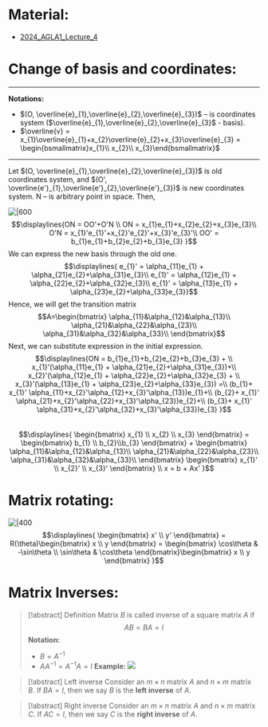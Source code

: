 # Material: 

- [2024_AGLA1_Lecture_4](2024_AGLA1_Lecture_4.pdf)

# Change of basis and coordinates:
---
**Notations:**
- $(O, \overline{e}_{1},\overline{e}_{2},\overline{e}_{3})$ – is coordinates system ($\overline{e}_{1},\overline{e}_{2},\overline{e}_{3}$ - basis).
- $\overline{v} = x_{1}\overline{e}_{1}+x_{2}\overline{e}_{2}+x_{3}\overline{e}_{3} = \begin{bsmallmatrix}x_{1}\\ x_{2}\\ x_{3}\end{bsmallmatrix}$
---
Let $(O, \overline{e}_{1},\overline{e}_{2},\overline{e}_{3})$ is old coordinates system, and $(O', \overline{e'}_{1},\overline{e'}_{2},\overline{e'}_{3})$ is new coordinates system.
N – is arbitrary point in space.
Then,

![|600](Pasted%20image%2020240923093732.png)
$$\displaylines{ON = OO'+O'N \\
ON = x_{1}e_{1}+x_{2}e_{2}+x_{3}e_{3}\\
O'N = x_{1}'e_{1}'+x_{2}'e_{2}'+x_{3}'e_{3}'\\
OO' = b_{1}e_{1}+b_{2}e_{2}+b_{3}e_{3}
}$$
We can express the new basis through the old one.
$$\displaylines{
e_{1}' = \alpha_{11}e_{1} + \alpha_{21}e_{2}+\alpha_{31}e_{3}\\
e_{1}' = \alpha_{12}e_{1} + \alpha_{22}e_{2}+\alpha_{32}e_{3}\\
e_{1}' = \alpha_{13}e_{1} + \alpha_{23}e_{2}+\alpha_{33}e_{3}}$$
Hence, we will get the transition matrix
$$A=\begin{bmatrix}
\alpha_{11}&\alpha_{12}&\alpha_{13}\\ \alpha_{21}&\alpha_{22}&\alpha_{23}\\ 
\alpha_{31}&\alpha_{32}&\alpha_{33}\\
\end{bmatrix}$$
Next, we can substitute  expression in the initial expression.
$$\displaylines{ON = b_{1}e_{1}+b_{2}e_{2}+b_{3}e_{3} + \\ x_{1}'(\alpha_{11}e_{1} + \alpha_{21}e_{2}+\alpha_{31}e_{3})+\\
x_{2}'(\alpha_{12}e_{1} + \alpha_{22}e_{2}+\alpha_{32}e_{3} + \\
x_{3}'(\alpha_{13}e_{1} + \alpha_{23}e_{2}+\alpha_{33}e_{3}) =\\
(b_{1}+ x_{1}' \alpha_{11}+x_{2}'\alpha_{12}+x_{3}'\alpha_{13})e_{1}+\\
(b_{2}+ x_{1}' \alpha_{21}+x_{2}'\alpha_{22}+x_{3}'\alpha_{23})e_{2}+\\
(b_{3}+ x_{1}' \alpha_{31}+x_{2}'\alpha_{32}+x_{3}'\alpha_{33})e_{3}
}$$
<br>$$\displaylines{
\begin{bmatrix}
x_{1} \\ x_{2} \\ x_{3}
\end{bmatrix} = \begin{bmatrix}
b_{1} \\ b_{2}\\b_{3}
\end{bmatrix} + \begin{bmatrix}
\alpha_{11}&\alpha_{12}&\alpha_{13}\\ \alpha_{21}&\alpha_{22}&\alpha_{23}\\ 
\alpha_{31}&\alpha_{32}&\alpha_{33}\\
\end{bmatrix} \begin{bmatrix}
x_{1}' \\ x_{2}' \\ x_{3}'
\end{bmatrix} \\ x = b + Ax'
}$$
# Matrix rotating:

![|400](Pasted%20image%2020240923102734.png)
$$\displaylines{
\begin{bmatrix}
x' \\ y'
\end{bmatrix} = R(\theta)\begin{bmatrix}
x \\ y
\end{bmatrix} = \begin{bmatrix}
\cos\theta & -\sin\theta \\ \sin\theta & \cos\theta 
\end{bmatrix}\begin{bmatrix}
x \\ y
\end{bmatrix}
}$$
# Matrix Inverses:

> [!abstract] Definition
> Matrix $B$ is called inverse of a square matrix $A$ if
> $$AB = BA = I$$
> **Notation:** 
> - $B=A^{-1}$
> - $AA^{-1}= A^{-1}A = I$
> **Example:**
> ![](Pasted%20image%2020240923105422.png)

> [!abstract] Left inverse
> Consider an $m\times n$ matrix $A$ and $n\times m$ matrix $B$. 
> If $BA = I$, then we say $B$ is the **left inverse** of $A$.

>[!abstract] Right inverse 
>Consider an $m\times n$ matrix $A$ and $n\times m$ matrix $C$.
>If $AC = I$, then we say $C$ is the **right inverse** of $A$.